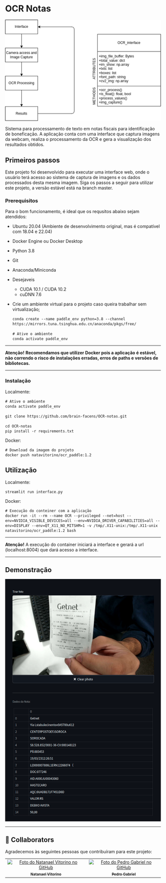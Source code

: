 # OCR Notas
<p align="center">
  <img src="docs/app_diagram.png">
</p>
Sistema para processamento de texto em notas fiscais para identificação de boneficação. A aplicação conta com uma interface que captura imagens da webcam, realiza o processamento da OCR e gera a visualização dos resultados obtidos. 

## Primeiros passos

Este projeto foi desenvolvido para executar uma interface web, onde o usuário terá acesso ao sistema de captura de imagens e os dados processados desta mesma imagem. Siga os passos a seguir para utilizar este projeto, a versão estável está na branch master.

### Prerequisitos

Para o bom funcionamento, é ideal que os requsitos abaixo sejam atendidos:

- Ubuntu 20.04 (Ambiente de desenvolvimento original, mas é compatível com 18.04 e 22.04)
- Docker Engine ou Docker Desktop
- Python 3.8
- Git
- Anaconda/Miniconda
- Desejaveis
  - CUDA 10.1 / CUDA 10.2
  - cuDNN 7.6
- Crie um ambiente virtual para o projeto caso queira trabalhar sem virtualização;
 
  ```
  conda create --name paddle_env python=3.8 --channel https://mirrors.tuna.tsinghua.edu.cn/anaconda/pkgs/free/

  # Ative o ambiente
  conda activate paddle_env
  ```

---
**Atenção!**
**Recomendamos que utilizer Docker pois a aplicação é estável, não correndo o risco de instalações erradas, erros de paths e versões de bibliotecas.**

---

### Instalação 

Localmente:

```
# Ative o ambiente
conda activate paddle_env

git clone https://github.com/brain-facens/OCR-notas.git

cd OCR-notas
pip install -r requirements.txt
```

Docker:
```
# Download da imagem do projeto
docker push natavitorino/ocr_paddle:1.2

```


## Utilização

Localmente:

```
streamlit run interface.py
```

Docker:
```
# Execução do conteiner com a aplicação
docker run -it --rm --name OCR --privileged --net=host --env=NVIDIA_VISIBLE_DEVICES=all --env=NVIDIA_DRIVER_CAPABILITIES=all --env=DISPLAY --env=QT_X11_NO_MITSHM=1 -v /tmp/.X11-unix:/tmp/.X11-unix natavitorino/ocr_paddle:1.2 bash
```
---
**Atenção!**
A execução do container iniciará a interface e gerará a url (localhost:8004) que dará acesso a interface.

---

## Demonstração

<p align="center">
  <img src="img/demo_image.png">
</p>

---

## 🤝 Collaborators

Agradecemos às seguintes pessoas que contribuíram para este projeto:

<table>
  <tr>
    <td align="center">
      <a href="#">
        <img src="https://avatars.githubusercontent.com/u/64169072?v=4" width="100px;" alt="Foto do Natanael Vitorino no GitHub"/><br>
        <sub>
          <b>Natanael Vitorino</b>
        </sub>
      </a>
    </td>
    <td align="center">
      <a href="#">
        <img src="https://avatars.githubusercontent.com/u/98903288?v=4" width="100px;" alt="Foto do Pedro Gabriel no GitHub"/><br>
        <sub>
          <b>Pedro Gabriel</b>
        </sub>
      </a>
    </td>
  </tr>